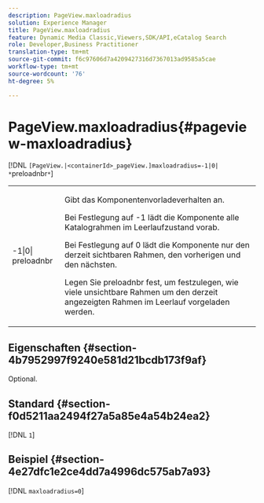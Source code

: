 ```yaml
---
description: PageView.maxloadradius
solution: Experience Manager
title: PageView.maxloadradius
feature: Dynamic Media Classic,Viewers,SDK/API,eCatalog Search
role: Developer,Business Practitioner
translation-type: tm+mt
source-git-commit: f6c97606d7a4209427316d7367013ad9585a5cae
workflow-type: tm+mt
source-wordcount: '76'
ht-degree: 5%

---
```



# PageView.maxloadradius{#pageview-maxloadradius}

[!DNL `[PageView.|<containerId>_pageView.]maxloadradius=-1|0| *`preloadnbr`*`]

<table id="table_985ADD6C9BD04C629A84C9C625CCCFEB"> 
 <tbody> 
  <tr> 
   <td colname="col1"> <p><span class="codeph">-1|0|<span class="varname"> preloadnbr</span></span> </p> </td> 
   <td colname="col2"> <p>Gibt das Komponentenvorladeverhalten an. </p> <p>Bei Festlegung auf <span class="codeph"> -1</span> lädt die Komponente alle Katalograhmen im Leerlaufzustand vorab. </p> <p> Bei Festlegung auf <span class="codeph"> 0</span> lädt die Komponente nur den derzeit sichtbaren Rahmen, den vorherigen und den nächsten. </p> <p>Legen Sie <span class="codeph"><span class="varname"> preloadnbr</span></span> fest, um festzulegen, wie viele unsichtbare Rahmen um den derzeit angezeigten Rahmen im Leerlauf vorgeladen werden. </p> </td> 
  </tr> 
 </tbody> 
</table>

## Eigenschaften {#section-4b7952997f9240e581d21bcdb173f9af}

Optional.

## Standard {#section-f0d5211aa2494f27a5a85e4a54b24ea2}

[!DNL `1`]

## Beispiel {#section-4e27dfc1e2ce4dd7a4996dc575ab7a93}

[!DNL `maxloadradius=0`]
